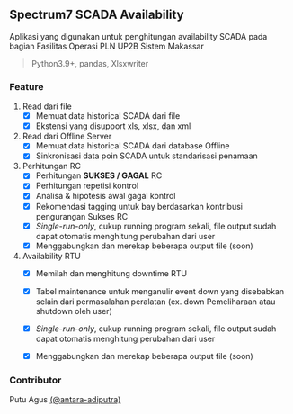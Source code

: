 ## Spectrum7 SCADA Availability
Aplikasi yang digunakan untuk penghitungan availability SCADA pada bagian Fasilitas Operasi PLN UP2B Sistem Makassar

>Python3.9+, 
>pandas, 
>Xlsxwriter


### Feature
  1. Read dari file
     - [x] Memuat data historical SCADA dari file
     - [x] Ekstensi yang disupport xls, xlsx, dan xml 
  1. Read dari Offline Server
     - [x] Memuat data historical SCADA dari database Offline
     - [x] Sinkronisasi data poin SCADA untuk standarisasi penamaan
  1. Perhitungan RC
     - [x] Perhitungan **SUKSES / GAGAL** RC
     - [x] Perhitungan repetisi kontrol
     - [x] Analisa & hipotesis awal gagal kontrol
     - [x] Rekomendasi tagging untuk bay berdasarkan kontribusi pengurangan Sukses RC
     - [x] _Single-run-only_, cukup running program sekali, file output sudah dapat otomatis menghitung perubahan dari user
     - [x] Menggabungkan dan merekap beberapa output file (soon)
  1. Availability RTU
     - [x] Memilah dan menghitung downtime RTU
     - [x] Tabel maintenance untuk menganulir event down yang disebabkan selain dari permasalahan peralatan (ex. down Pemeliharaan atau shutdown oleh user)
     - [x] _Single-run-only_, cukup running program sekali, file output sudah dapat otomatis menghitung perubahan dari user
     - [x] Menggabungkan dan merekap beberapa output file (soon)


### Contributor
Putu Agus [(@antara-adiputra)](https://github.com/antara-adiputra/)

